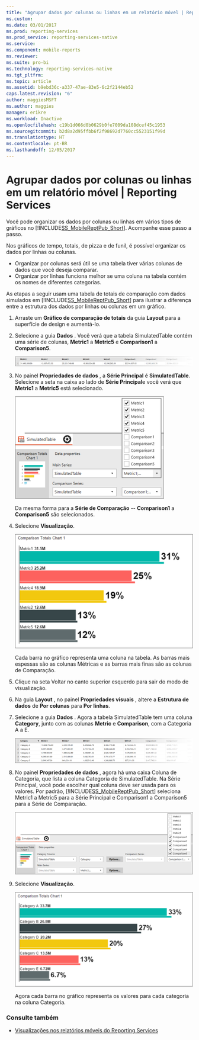 ```yaml
---
title: "Agrupar dados por colunas ou linhas em um relatório móvel | Reporting Services | Microsoft Docs"
ms.custom: 
ms.date: 03/01/2017
ms.prod: reporting-services
ms.prod_service: reporting-services-native
ms.service: 
ms.component: mobile-reports
ms.reviewer: 
ms.suite: pro-bi
ms.technology: reporting-services-native
ms.tgt_pltfrm: 
ms.topic: article
ms.assetid: b9ebd36c-a337-47ae-83e5-6c2f2144eb52
caps.latest.revision: "6"
author: maggiesMSFT
ms.author: maggies
manager: erikre
ms.workload: Inactive
ms.openlocfilehash: c19b1d066d0b0629b0fe7009da108dcef45c1953
ms.sourcegitcommit: b2d8a2d95ffbb6f2f98692d7760cc5523151f99d
ms.translationtype: HT
ms.contentlocale: pt-BR
ms.lasthandoff: 12/05/2017
---
```

# <a name="group-data-by-columns-or-rows-in-a-mobile-report--reporting-services"></a>Agrupar dados por colunas ou linhas em um relatório móvel | Reporting Services
Você pode organizar os dados por colunas ou linhas em vários tipos de gráficos no [!INCLUDE[SS_MobileReptPub_Short](../../includes/ss-mobilereptpub-short.md)]. Acompanhe esse passo a passo.

Nos gráficos de tempo, totais, de pizza e de funil, é possível organizar os dados por linhas ou colunas. 
* Organizar por colunas será útil se uma tabela tiver várias colunas de dados que você deseja comparar. 
* Organizar por linhas funciona melhor se uma coluna na tabela contém os nomes de diferentes categorias. 

As etapas a seguir usam uma tabela de totais de comparação com dados simulados em [!INCLUDE[SS_MobileReptPub_Short](../../includes/ss-mobilereptpub-short.md)] para ilustrar a diferença entre a estrutura dos dados por linhas ou colunas em um gráfico.  

1. Arraste um **Gráfico de comparação de totais** da guia **Layout** para a superfície de design e aumentá-lo.

2. Selecione a guia **Dados** . Você verá que a tabela SimulatedTable contém uma série de colunas, **Metric1** a **Metric5** e **Comparison1** a **Comparison5**. 

   ![mobile-report-data-group-column](../../reporting-services/mobile-reports/media/mobile-report-data-group-column.png)

3. No painel **Propriedades de dados** , a **Série Principal** é **SimulatedTable**. Selecione a seta na caixa ao lado de **Série Principal**e você verá que **Metric1** a **Metric5** está selecionado.

   ![mobile-report-properties-columns](../../reporting-services/mobile-reports/media/mobile-report-properties-columns.png)

   Da mesma forma para a **Série de Comparação** -- **Comparison1** a **Comparison5** são selecionados.
   
4. Selecione **Visualização**.

   ![mobile-report-chart-by-columns](../../reporting-services/mobile-reports/media/mobile-report-chart-by-columns.png)

   Cada barra no gráfico representa uma coluna na tabela. As barras mais espessas são as colunas Métricas e as barras mais finas são as colunas de Comparação.

5. Clique na seta Voltar no canto superior esquerdo para sair do modo de visualização.

6. Na guia **Layout** , no painel **Propriedades visuais** , altere a **Estrutura de dados** de **Por colunas** para **Por linhas**.  

7. Selecione a guia **Dados** . Agora a tabela SimulatedTable tem uma coluna **Category**, junto com as colunas **Metric** e **Comparison**, com a Categoria A a E. 

   ![mobile-report-data-group-rows](../../reporting-services/mobile-reports/media/mobile-report-data-group-rows.png)

8.  No painel **Propriedades de dados** , agora há uma caixa Coluna de Categoria, que lista a coluna Categoria de SimulatedTable. Na Série Principal, você pode escolher qual coluna deve ser usada para os valores. Por padrão, [!INCLUDE[SS_MobileReptPub_Short](../../includes/ss-mobilereptpub-short.md)] seleciona Metric1 a Metric5 para a Série Principal e Comparison1 a Comparison5 para a Série de Comparação. 

    ![mobile-report-properties-rows](../../reporting-services/mobile-reports/media/mobile-report-properties-rows.png)

9. Selecione **Visualização**.

   ![mobile-report-chart-by-rows](../../reporting-services/mobile-reports/media/mobile-report-chart-by-rows.png)

   Agora cada barra no gráfico representa os valores para cada categoria na coluna Categoria.

### <a name="see-also"></a>Consulte também
* [Visualizações nos relatórios móveis do Reporting Services](../../reporting-services/mobile-reports/add-visualizations-to-reporting-services-mobile-reports.md)
